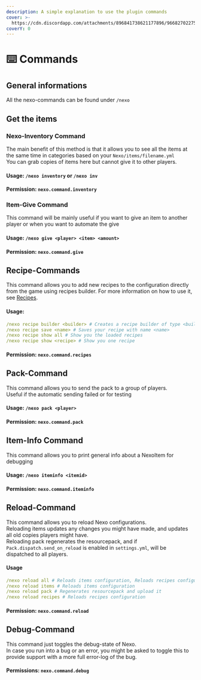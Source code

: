 ```yaml
---
description: A simple explanation to use the plugin commands
cover: >-
  https://cdn.discordapp.com/attachments/896841738621177896/966827022758330398/unknown.png
coverY: 0
---
```


# ⌨️ Commands

## General informations

All the nexo-commands can be found under `/nexo`

## Get the items

### Nexo-Inventory Command

The main benefit of this method is that it allows you to see all the items at the same time in categories based on your `Nexo/items/filename.yml`\
You can grab copies of items here but cannot give it to other players.

#### Usage: `/nexo inventory` or `/nexo inv`

#### Permission: `nexo.command.inventory`

### Item-Give Command

This command will be mainly useful if you want to give an item to another player or when you want to automate the give

#### Usage: `/nexo give <player> <item> <amount>`

#### Permission: `nexo.command.give`

## Recipe-Commands

This command allows you to add new recipes to the configuration directly from the game using recipes builder. For more information on how to use it, see [Recipes](recipes.md).

#### Usage:

```yaml
/nexo recipe builder <builder> # Creates a recipe builder of type <builder> and opens it
/nexo recipe save <name> # Saves your recipe with name <name>
/nexo recipe show all # Show you the loaded recipes
/nexo recipe show <recipe> # Show you one recipe
```

#### Permission: `nexo.command.recipes`

## Pack-Command

This command allows you to send the pack to a group of players. \
Useful if the automatic sending failed or for testing

#### Usage: `/nexo pack <player>`

#### Permission: `nexo.command.pack`

## Item-Info Command

This command allows you to print general info about a NexoItem for debugging

#### Usage: `/nexo iteminfo <itemid>`

#### Permission: `nexo.command.iteminfo`

## Reload-Command

This command allows you to reload Nexo configurations.\
Reloading items updates any changes you might have made, and updates all old copies players might have.\
Reloading pack regenerates the resourcepack, and if `Pack.dispatch.send_on_reload` is enabled in `settings.yml`, will be dispatched to all players.

#### Usage

```yaml
/nexo reload all # Reloads items configuration, Reloads recipes configuration, regenerates the pack and upload it
/nexo reload items # Reloads items configuration
/nexo reload pack # Regenerates resourcepack and upload it
/nexo reload recipes # Reloads recipes configuration
```

#### Permission: `nexo.command.reload`

## Debug-Command

This command just toggles the debug-state of Nexo.\
In case you run into a bug or an error, you might be asked to toggle this to provide support with a more full error-log of the bug.

#### Permissions: `nexo.command.debug`
